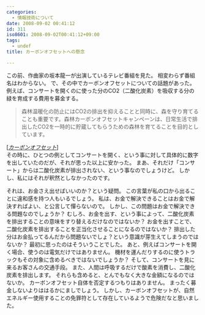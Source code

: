 ```yaml
---
categories:
  - 情報技術について
date: 2008-09-02 00:41:12
id: 311
iso8601: 2008-09-02T00:41:12+09:00
tags:
  - undef
title: カーボンオフセットへの懸念

---
```


この前、作曲家の坂本龍一が出演しているテレビ番組を見た。
相変わらず番組名はわからない。
で、その中でカーボンオフセットについての話題があった。
例えば、コンサートを開くのに使った分のCO2（二酸化炭素）を吸収する分の緑を育成する費用を募金する。
<blockquote cite="http://www.carbonoffset.jp/" title="カーボンオフセット" class="blockquote"><p>森林温暖化の防止にはCO2の排出を抑えることと同時に、森を守り育てることも重要です。森林カーボンオフセットキャンペーンは、日常生活で排出したCO2を一時的に貯蔵してもらうための森林を育てることを目的としています。</p></blockquote><div class="cite">[<cite><a href="http://www.sharo-m.com/">カーボンオフセット</a></cite>]</div>
その時に、ひとつの例としてコンサートを開く、という事に対して具体的に数字を出していたのだが、それが思った以上に安かった。
まあ、それだけ「コンサート」からは二酸化炭素が排出されない、という事なのでしょうけど。
しかし、私にはそれが釈然としなかったのです。


それは、お金さえ出せばいいのか？という疑問。
この言葉が私の口から出ることに違和感を持つ人もいるでしょう。
私は、お金で解決できることはお金で解決すればよい、と公言して憚らないので。
しかし、この問題はお金で解決できる問題なのでしょうか？
むしろ、お金を出す、という事によって、二酸化炭素を排出することの意味をすり替えるだけなのではないか？
お金を出すことで、二酸化炭素を排出することを正当化させることになるのではないか？
排出した分はお金払ってるんだから問題ないでしょ？という意識が芽生えてしまうのではないか？
最初に思ったのはそういうことでした。
あと、例えばコンサートを開く場合、使うのは電気だけではありません。
機材を運んだりするのに使うトラックもその対象に含めるべきではないでしょうか？
そして、コンサートを見に来るお客さんの交通手段。
また、人間は呼吸するだけで酸素を消費し、二酸化炭素を排出します。
それらも含めると、とんでもなく大きな金額になるのではないか。
カーボンオフセット自体を否定するつもりはありません。
まったく募金しないよりははるかにましでしょう。
しかし、カーボンオフセットが、自然エネルギー使用することの免罪符として存在しているようで危険だなと思いました。
    	